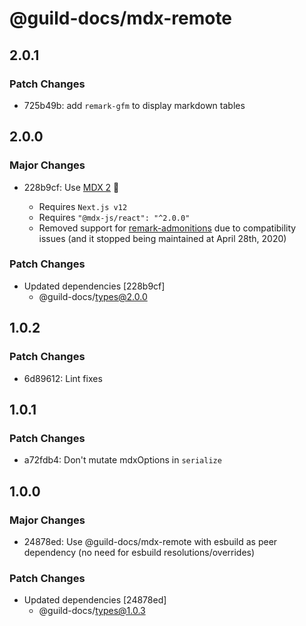 # @guild-docs/mdx-remote

## 2.0.1

### Patch Changes

- 725b49b: add `remark-gfm` to display markdown tables

## 2.0.0

### Major Changes

- 228b9cf: Use [MDX 2](https://mdxjs.com/blog/v2/) 🎉

  - Requires `Next.js v12`
  - Requires `"@mdx-js/react": "^2.0.0"`
  - Removed support for [remark-admonitions](https://github.com/elviswolcott/remark-admonitions) due to compatibility issues (and it stopped being maintained at April 28th, 2020)

### Patch Changes

- Updated dependencies [228b9cf]
  - @guild-docs/types@2.0.0

## 1.0.2

### Patch Changes

- 6d89612: Lint fixes

## 1.0.1

### Patch Changes

- a72fdb4: Don't mutate mdxOptions in `serialize`

## 1.0.0

### Major Changes

- 24878ed: Use @guild-docs/mdx-remote with esbuild as peer dependency (no need for esbuild resolutions/overrides)

### Patch Changes

- Updated dependencies [24878ed]
  - @guild-docs/types@1.0.3
